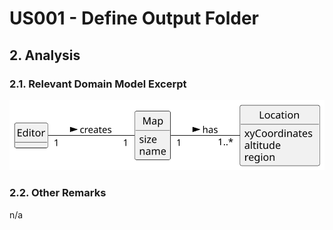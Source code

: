 # US001 - Define Output Folder

## 2. Analysis

### 2.1. Relevant Domain Model Excerpt 

![Domain Model](svg/US001-DM.svg)

### 2.2. Other Remarks

n/a